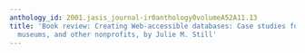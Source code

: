 ```yaml
---
anthology_id: 2001.jasis_journal-ir0anthology0volumeA52A11.13
title: 'Book review: Creating Web-accessible databases: Case studies for libraries,
  museums, and other nonprofits, by Julie M. Still'
---
```

